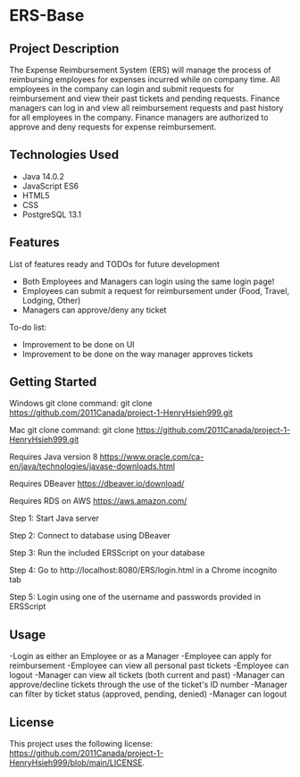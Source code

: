 # ERS-Base
## Project Description

The Expense Reimbursement System (ERS) will manage the process of reimbursing employees for
expenses incurred while on company time. All employees in the company can login and submit requests
for reimbursement and view their past tickets and pending requests. Finance managers can log in and
view all reimbursement requests and past history for all employees in the company. Finance managers
are authorized to approve and deny requests for expense reimbursement.

## Technologies Used

* Java 14.0.2
* JavaScript ES6
* HTML5
* CSS
* PostgreSQL 13.1

## Features

List of features ready and TODOs for future development
* Both Employees and Managers can login using the same login page!
* Employees can submit a request for reimbursement under (Food, Travel, Lodging, Other)
* Managers can approve/deny any ticket

To-do list:
* Improvement to be done on UI
* Improvement to be done on the way manager approves tickets

## Getting Started
   
Windows git clone command:
git clone https://github.com/2011Canada/project-1-HenryHsieh999.git

Mac git clone command:
git clone https://github.com/2011Canada/project-1-HenryHsieh999.git

Requires Java version 8
[<https://www.oracle.com/ca-en/java/technologies/javase-downloads.html>](https://www.oracle.com/ca-en/java/technologies/javase-downloads.html)

Requires DBeaver
[<https://dbeaver.io/download/>](https://dbeaver.io/download/)

Requires RDS on AWS
[<https://aws.amazon.com/>](https://aws.amazon.com/)

Step 1:
Start Java server

Step 2:
Connect to database using DBeaver

Step 3:
Run the included ERSScript on your database

Step 4:
Go to http://localhost:8080/ERS/login.html in a Chrome incognito tab

Step 5:
Login using one of the username and passwords provided in ERSScript

## Usage

-Login as either an Employee or as a Manager
-Employee can apply for reimbursement
-Employee can view all personal past tickets
-Employee can logout
-Manager can view all tickets (both current and past)
-Manager can approve/decline tickets through the use of the ticket's ID number
-Manager can filter by ticket status (approved, pending, denied)
-Manager can logout



## License

This project uses the following license: [<https://github.com/2011Canada/project-1-HenryHsieh999/blob/main/LICENSE>](<https://github.com/2011Canada/project-1-HenryHsieh999/blob/main/LICENSE>).
